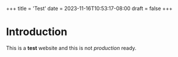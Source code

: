 +++
title = 'Test'
date = 2023-11-16T10:53:17-08:00
draft = false
+++

# Introduction

This is a **test** website and this is not *production* ready.
